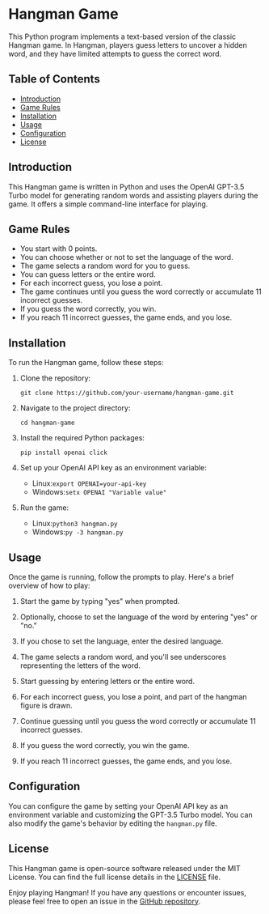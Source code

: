 # Hangman Game

This Python program implements a text-based version of the classic Hangman game. In Hangman, players guess letters to uncover a hidden word, and they have limited attempts to guess the correct word.

## Table of Contents

- [Introduction](#introduction)
- [Game Rules](#game-rules)
- [Installation](#installation)
- [Usage](#usage)
- [Configuration](#configuration)
- [License](#license)

## Introduction

This Hangman game is written in Python and uses the OpenAI GPT-3.5 Turbo model for generating random words and assisting players during the game. It offers a simple command-line interface for playing.

## Game Rules

- You start with 0 points.
- You can choose whether or not to set the language of the word.
- The game selects a random word for you to guess.
- You can guess letters or the entire word.
- For each incorrect guess, you lose a point.
- The game continues until you guess the word correctly or accumulate 11 incorrect guesses.
- If you guess the word correctly, you win.
- If you reach 11 incorrect guesses, the game ends, and you lose.

## Installation

To run the Hangman game, follow these steps:

1. Clone the repository:

    ````git clone https://github.com/your-username/hangman-game.git````

2. Navigate to the project directory:

    ````cd hangman-game````

3. Install the required Python packages:

    ````pip install openai click````

4. Set up your OpenAI API key as an environment variable:
    - Linux:````export OPENAI=your-api-key````
    - Windows:````setx OPENAI "Variable value"````

5. Run the game:
    - Linux:````python3 hangman.py````
    - Windows:````py -3 hangman.py````

## Usage

Once the game is running, follow the prompts to play. Here's a brief overview of how to play:

1. Start the game by typing "yes" when prompted.

2. Optionally, choose to set the language of the word by entering "yes" or "no."

3. If you chose to set the language, enter the desired language.

4. The game selects a random word, and you'll see underscores representing the letters of the word.

5. Start guessing by entering letters or the entire word.

6. For each incorrect guess, you lose a point, and part of the hangman figure is drawn.

7. Continue guessing until you guess the word correctly or accumulate 11 incorrect guesses.

8. If you guess the word correctly, you win the game.

9. If you reach 11 incorrect guesses, the game ends, and you lose.

## Configuration

You can configure the game by setting your OpenAI API key as an environment variable and customizing the GPT-3.5 Turbo model. You can also modify the game's behavior by editing the `hangman.py` file.

## License

This Hangman game is open-source software released under the MIT License. You can find the full license details in the [LICENSE](LICENSE.txt) file.

Enjoy playing Hangman! If you have any questions or encounter issues, please feel free to open an issue in the [GitHub repository](https://github.com/H1B0B0/hangman-game).
